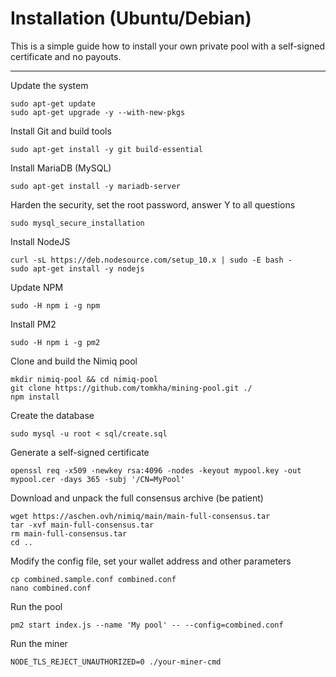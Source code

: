 # Installation (Ubuntu/Debian)
This is a simple guide how to install your own private pool with a self-signed certificate and no payouts.
***
Update the system
```
sudo apt-get update
sudo apt-get upgrade -y --with-new-pkgs
```

Install Git and build tools
```
sudo apt-get install -y git build-essential
```

Install MariaDB (MySQL)
```
sudo apt-get install -y mariadb-server
```

Harden the security, set the root password, answer Y to all questions
```
sudo mysql_secure_installation
```

Install NodeJS
```
curl -sL https://deb.nodesource.com/setup_10.x | sudo -E bash -
sudo apt-get install -y nodejs
```

Update NPM
```
sudo -H npm i -g npm
```

Install PM2
```
sudo -H npm i -g pm2
```

Clone and build the Nimiq pool
```
mkdir nimiq-pool && cd nimiq-pool
git clone https://github.com/tomkha/mining-pool.git ./
npm install
```

Create the database
```
sudo mysql -u root < sql/create.sql
```

Generate a self-signed certificate
```
openssl req -x509 -newkey rsa:4096 -nodes -keyout mypool.key -out mypool.cer -days 365 -subj '/CN=MyPool'
```

Download and unpack the full consensus archive (be patient)
```
wget https://aschen.ovh/nimiq/main/main-full-consensus.tar
tar -xvf main-full-consensus.tar
rm main-full-consensus.tar
cd ..
```

Modify the config file, set your wallet address and other parameters
```
cp combined.sample.conf combined.conf
nano combined.conf
```

Run the pool
```
pm2 start index.js --name 'My pool' -- --config=combined.conf
```

Run the miner
```
NODE_TLS_REJECT_UNAUTHORIZED=0 ./your-miner-cmd
```

